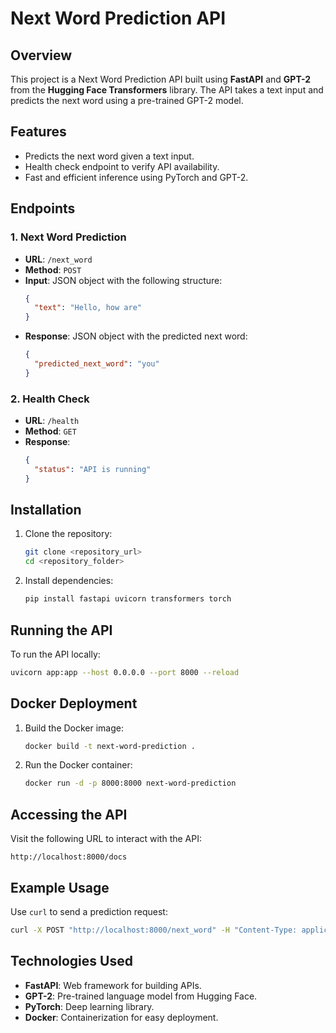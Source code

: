# Next Word Prediction API

## Overview
This project is a Next Word Prediction API built using **FastAPI** and **GPT-2** from the **Hugging Face Transformers** library. The API takes a text input and predicts the next word using a pre-trained GPT-2 model.

## Features
- Predicts the next word given a text input.
- Health check endpoint to verify API availability.
- Fast and efficient inference using PyTorch and GPT-2.

## Endpoints
### 1. Next Word Prediction
- **URL**: `/next_word`
- **Method**: `POST`
- **Input**: JSON object with the following structure:
  ```json
  {
    "text": "Hello, how are"
  }
  ```
- **Response**: JSON object with the predicted next word:
  ```json
  {
    "predicted_next_word": "you"
  }
  ```

### 2. Health Check
- **URL**: `/health`
- **Method**: `GET`
- **Response**:
  ```json
  {
    "status": "API is running"
  }
  ```

## Installation
1. Clone the repository:
   ```bash
   git clone <repository_url>
   cd <repository_folder>
   ```

2. Install dependencies:
   ```bash
   pip install fastapi uvicorn transformers torch
   ```

## Running the API
To run the API locally:
```bash
uvicorn app:app --host 0.0.0.0 --port 8000 --reload
```

## Docker Deployment
1. Build the Docker image:
   ```bash
   docker build -t next-word-prediction .
   ```

2. Run the Docker container:
   ```bash
   docker run -d -p 8000:8000 next-word-prediction
   ```

## Accessing the API
Visit the following URL to interact with the API:
```
http://localhost:8000/docs
```

## Example Usage
Use `curl` to send a prediction request:
```bash
curl -X POST "http://localhost:8000/next_word" -H "Content-Type: application/json" -d '{"text": "Hello, how are"}'
```

## Technologies Used
- **FastAPI**: Web framework for building APIs.
- **GPT-2**: Pre-trained language model from Hugging Face.
- **PyTorch**: Deep learning library.
- **Docker**: Containerization for easy deployment.
